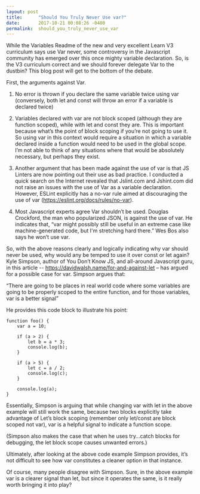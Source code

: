 ```yaml
---
layout: post
title:      "Should You Truly Never Use var?"
date:       2017-10-21 00:08:26 -0400
permalink:  should_you_truly_never_use_var
---
```



While the Variables Readme of the new and very excellent Learn V3 curriculum says use Var never, some controversy in the Javascript community has emerged over this once mighty variable declaration. So, is the V3 curriculum correct and we should forever delegate Var to the dustbin? This blog post will get to the bottom of the debate.

First, the arguments against Var. 

1. No error is thrown if you declare the same variable twice using var (conversely, both let and const will throw an error if a variable is declared twice)

2. Variables declared with var are not block scoped (although they are function scoped), while with let and const they are. This is important because what’s the point of block scoping if you’re not going to use it. So using var in this context would require a situation in which a variable declared inside a function would need to be used in the global scope. I’m not able to think of any situations where that would be absolutely necessary, but perhaps they exist. 

3. Another argument that has been made against the use of var is that JS Linters are now pointing out their use as bad practice. I conducted a quick search on the Internet revealed that Jslint.com and Jshint.com did not raise an issues with the use of Var as a variable declaration. However, ESLint explicitly has a no-var rule aimed at discouraging the use of var (https://eslint.org/docs/rules/no-var). 

4. Most Javascript experts agree Var shouldn’t be used. Douglas Crockford, the man who popularized JSON, is against the use of var. He indicates that, “var might possibly still be useful in an extreme case like machine-generated code, but I'm stretching hard there.” Wes Bos also says he won’t use var. 

So, with the above reasons clearly and logically indicating why var should never be used, why would any be temped to use it over const or let again? Kyle Simpson, author of You Don’t Know JS, and all-around Javascript guru, in this article -- https://davidwalsh.name/for-and-against-let – has argued for a possible case for var. Simpson argues that: 

“There are going to be places in real world code where some variables are going to be properly scoped to the entire function, and for those variables, var is a better signal” 

He provides this code block to illustrate his point:

```
function foo() {
    var a = 10;

    if (a > 2) {
        let b = a * 3;
        console.log(b);
    }

    if (a > 5) {
        let c = a / 2;
        console.log(c);
    }

    console.log(a);
}
```

Essentially, Simpson is arguing that while changing var with let in the above example will still work the same, because two blocks explicitly take advantage of Let’s block scoping (remember only let/const are block scoped not var), var is a helpful signal to indicate a function scope.
 
(Simpson also makes the case that when he uses try…catch blocks for debugging, the let block scope causes unwanted errors.)

Ultimately, after looking at the above code example Simpson provides, it’s not difficult to see how var constitutes a cleaner option in that instance. 

Of course, many people disagree with Simpson. Sure, in the above example var is a clearer signal than let, but since it operates the same, is it really worth bringing it into play? 
